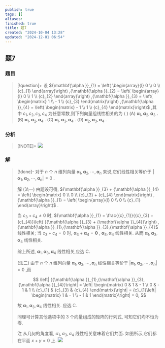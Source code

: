 ```yaml
---
publish: true
tags: []
aliases: 
finished: true
title: 题7
created: "2024-10-04 13:28"
updated: "2024-12-01 06:54"
---
```

## 题7
### 题目
> [!question]+
> 设 ${\mathbf{\alpha }}_{1} = \left( \begin{array}{l} 0 \\  0 \\  {c}_{1} \end{array}\right) ,{\mathbf{\alpha }}_{2} = \left( \begin{array}{l} 0 \\  1 \\  {c}_{2} \end{array}\right) ,{\mathbf{\alpha }}_{3} = \left( \begin{matrix} 1 \\   - 1 \\  {c}_{3} \end{matrix}\right) ,{\mathbf{\alpha }}_{4} = \left( \begin{matrix}  - 1 \\  1 \\  {c}_{4} \end{matrix}\right)$ ,其中 ${c}_{1},{c}_{2},{c}_{3},{c}_{4}$ 为任意常数,则下列向量组线性相关的为 ( )
> (A) ${\mathbf{\alpha }}_{1},{\mathbf{\alpha }}_{2},{\mathbf{\alpha }}_{3}$ . 
> (B) ${\mathbf{\alpha }}_{1},{\mathbf{\alpha }}_{2},{\mathbf{\alpha }}_{4}$ . 
> (C) ${\mathbf{\alpha }}_{1},{\mathbf{\alpha }}_{3},{\mathbf{\alpha }}_{4}$ . 
> (D) ${\mathbf{\alpha }}_{2},{\mathbf{\alpha }}_{3},{\mathbf{\alpha }}_{4}$ .
### 分析
> [!NOTE]+
> ![](https://img.hwenyi.live/202411201712370.webp)
### 解
> [!done]-
> 对于 $n$ 个 $n$ 维列向量 ${\mathbf{\alpha }}_{1},{\mathbf{\alpha }}_{2},\cdots ,{\mathbf{\alpha }}_{n}$ 来说,它们线性相关等价于 $\left| {{\mathbf{\alpha }}_{1},{\mathbf{\alpha }}_{2},\cdots ,{\mathbf{\alpha }}_{n}}\right|  = 0$ .
> 
> 解 (法一) 由题设可得, ${\mathbf{\alpha }}_{3} + {\mathbf{\alpha }}_{4} = \left( \begin{matrix} 0 \\  0 \\  {c}_{3} + {c}_{4} \end{matrix}\right) ,{\mathbf{\alpha }}_{1} = \left( \begin{array}{l} 0 \\  0 \\  {c}_{1} \end{array}\right)$ .
> 
> 当 ${c}_{3} + {c}_{4} \neq  0$ 时, ${\mathbf{\alpha }}_{1} = \frac{{c}_{1}}{{c}_{3} + {c}_{4}}\left( {{\mathbf{\alpha }}_{3} + {\mathbf{\alpha }}_{4}}\right) ,{\mathbf{\alpha }}_{1},{\mathbf{\alpha }}_{3},{\mathbf{\alpha }}_{4}$ 线性相关; 当 ${c}_{3} + {c}_{4} = 0$ 时, ${\mathbf{\alpha }}_{3} + {\mathbf{\alpha }}_{4} = \mathbf{0}$ , ${\mathbf{\alpha }}_{3},{\mathbf{\alpha }}_{4}$ 线性相关. 从而 ${\mathbf{\alpha }}_{1},{\mathbf{\alpha }}_{3},{\mathbf{\alpha }}_{4}$ 线性相关.
> 
> 综上所述, ${\mathbf{\alpha }}_{1},{\mathbf{\alpha }}_{3},{\mathbf{\alpha }}_{4}$ 线性相关,应选 C.
> 
> (法二) 由于 $n$ 个 $n$ 维列向量 ${\mathbf{\alpha }}_{1},{\mathbf{\alpha }}_{2},\cdots ,{\mathbf{\alpha }}_{n}$ 线性相关等价于 $\left| {{\mathbf{\alpha }}_{1},{\mathbf{\alpha }}_{2},\cdots ,{\mathbf{\alpha }}_{n}}\right|  = 0$ ,而
> 
> $$
> \left| {{\mathbf{\alpha }}_{1},{\mathbf{\alpha }}_{3},{\mathbf{\alpha }}_{4}}\right|  = \left| \begin{matrix} 0 & 1 &  - 1 \\  0 &  - 1 & 1 \\  {c}_{1} & {c}_{3} & {c}_{4} \end{matrix}\right|  = {c}_{1}\left| \begin{matrix} 1 &  - 1 \\   - 1 & 1 \end{matrix}\right|  = 0,
> $$
> 
> 故 ${\mathbf{\alpha }}_{1},{\mathbf{\alpha }}_{3},{\mathbf{\alpha }}_{4}$ 线性相关. 应选 C.
> 
> 同理可计算其他选项中的 3 个向量组成的矩阵的行列式, 可知它们均不恒为零.
> 
> 注 从几何的角度看, ${\alpha }_{1},{\alpha }_{3},{\alpha }_{4}$ 线性相关意味着它们共面. 如图所示,它们都在平面 $x + y = 0$ 上.
> ![](https://img.hwenyi.live/202411201719894.webp)